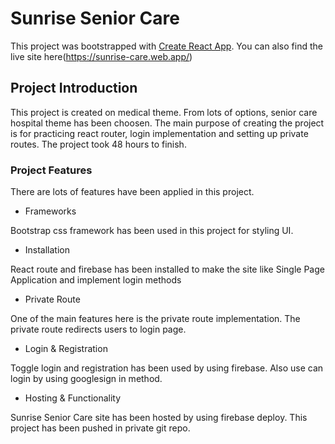 # Sunrise Senior Care

This project was bootstrapped with [Create React App](https://sunrise-care.web.app/).
You can also find the live site here(https://sunrise-care.web.app/)

## Project Introduction

This project is created on medical theme. From lots of options, senior care hospital theme has been choosen. The main purpose of creating the project is for practicing react router, login implementation and setting up private routes. The project took 48 hours to finish.

### Project Features

There are lots of features have been applied in this project.

+ Frameworks

Bootstrap css framework has been used in this project for styling UI.

+ Installation

React route and firebase has been installed to make the site like Single Page Application and implement login methods

+ Private Route

One of the main features here is the private route implementation. The private route redirects users to login page.

+ Login & Registration

Toggle login and registration has been used by using firebase. Also use can login by using googlesign in method.


+ Hosting & Functionality

Sunrise Senior Care site has been hosted by using firebase deploy. This project has been pushed in private git repo.

